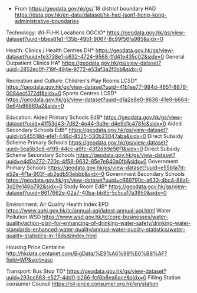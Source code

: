 * From https://geodata.gov.hk/gs/
18 district boundary        HAD         https://data.gov.hk/en-data/dataset/hk-had-json1-hong-kong-administrative-boundaries

Technology:
Wi-Fi.HK Locations          OGCIO*      https://geodata.gov.hk/gs/view-dataset?uuid=bbea81e1-135b-49b1-9067-8c99f56fa985&sidx=0

Health:
Clinics / Health Centres    DH*         https://geodata.gov.hk/gs/view-dataset?uuid=fe3738e1-c632-4724-9568-ffd41e435c02&sidx=0
General Outpatient Clinics  HA*         https://geodata.gov.hk/gs/view-dataset?uuid=2852ec0f-719f-494e-9772-e53af3a2f5bb&sidx=0

Recreation and Culture:
Children's Play Rooms       LCSD*       https://geodata.gov.hk/gs/view-dataset?uuid=41b1ee77-984d-4651-8876-0084ecf372df&sidx=0
Sports Centres              LCSD*       https://geodata.gov.hk/gs/view-dataset?uuid=d1a2e8e0-8636-41e9-b664-0e64b86860a2&sidx=0

Education:
Aided Primary Schools       EdB*        https://geodata.gov.hk/gs/view-dataset?uuid=41f53d43-7d82-4e44-9a9e-d4e9d1c4781c&sidx=0
Aided Secondary Schools     EdB*        https://geodata.gov.hk/gs/view-dataset?uuid=b545518d-efe1-446d-8525-530b23047aba&sidx=0
Direct Subsidy Scheme Primary Schools   https://geodata.gov.hk/gs/view-dataset?uuid=5ea5b3c6-ef95-44cc-a9fc-43f2d69e56f1&sidx=0
Direct Subsidy Scheme Secondary Schools https://geodata.gov.hk/gs/view-dataset?uuid=e4d0a272-720c-4f58-9632-85e7e840a0fb&sidx=0
Government Primary Schools              https://geodata.gov.hk/gs/view-dataset?uuid=e55b1a7d-e52e-4f1a-903f-ab2edb93ebbb&sidx=0
Government Secondary Schools            https://geodata.gov.hk/gs/view-dataset?uuid=c669790c-a633-4bc4-88a1-3d29e146b792&sidx=0
Study Room                  EdB*        https://geodata.gov.hk/gs/view-dataset?uuid=8617662e-02a7-40ba-bb85-5c5ca17a3950&sidx=0

Environment:
Air Quality Health Index    EPD         https://www.aqhi.gov.hk/tc/annual-aqi/latest-annual-aqi.html
Water Pollution             WSD         https://www.wsd.gov.hk/tc/core-businesses/water-quality/action-plan-for-enhancing-of-drinking-water-safety/drinking-water-standards-enhanced-water-quality/annual-water-quality-statistics/water-quality-statistics-in-18dsd/index.html

Housing Price               Centaline   http://hkdata.centanet.com/BigData/%E9%A6%99%E6%B8%AF?field=WP&sort=asc

Transport:
Bus Stop                    TD*          https://geodata.gov.hk/gs/view-dataset?uuid=293cc683-e527-4dd0-b266-fcf8b8ea6ace&sidx=0
Filling Station             consumer Council             https://oil-price.consumer.org.hk/en/station

